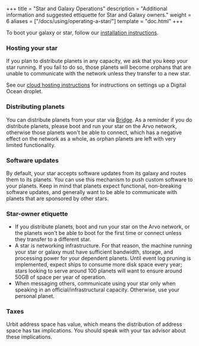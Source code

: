 +++
title = "Star and Galaxy Operations"
description = "Additional information and suggested ettiquette for Star and Galaxy owners."
weight = 6
aliases = ["/docs/using/operating-a-star/"]
template = "doc.html"
+++

To boot your galaxy or star, follow our [installation instructions](https://urbit.org/getting-started/).

### Hosting your star

If you plan to distribute planets in any capacity, we ask that you keep your star
running. If you fail to do so, those planets will become orphans that are unable
to communicate with the network unless they transfer to a new star.

See our [cloud hosting instructions](/manual/running/hosting) for
instructions on settings up a Digital Ocean droplet.

### Distributing planets

You can distribute planets from your star via [Bridge](https://bridge.urbit.org/). As a reminder if you do distribute planets, please boot and run your star on the Arvo network, otherwise those planets won't be able to connect, which has a negative effect on the network as a whole, as orphan planets are left with very limited functionality.

### Software updates

By default, your star accepts software updates from its galaxy and routes them to its planets. You can use this mechanism to push custom software to your planets. Keep in mind that planets expect functional, non-breaking software updates, and generally want to be able to communicate with planets that are sponsored by other stars.

### Star-owner etiquette

- If you distribute planets, boot and run your star on the Arvo network, or the
  planets won't be able to boot for the first time or connect unless they
  transfer to a different star.
- A star is networking infrastructure. For that reason, the machine running your star or galaxy must have sufficient bandwidth, storage, and processing power for your dependent planets. Until event log pruning is implemented, expect ships to consume more disk space every year; stars looking to serve around 100 planets will want to ensure around 50GB of space per year of operation.
- When messaging others, communicate using your star only when speaking in an official/infrastructural capacity. Otherwise, use your personal planet.

### Taxes

Urbit address space has value, which means the distribution of address space has tax implications. You should speak with your tax advisor about these implications.
